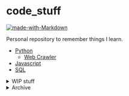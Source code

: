 # code_stuff

[![made-with-Markdown](https://img.shields.io/badge/Made%20with-Markdown-1f425f.svg)](http://commonmark.org)

Personal repository to remember things I learn.

* [Python](https://github.com/leverglowh/code_stuff/blob/master/python)
  * [Web Crawler](https://github.com/leverglowh/code_stuff/blob/master/python/Web%20Crawler.md)
* [Javascript](https://github.com/leverglowh/code_stuff/blob/master/javascript.md)
* [SQL](https://github.com/leverglowh/code_stuff/blob/master/SQL.md)
<details>
  <summary>WIP stuff</summary>

  - [git CLI commands](https://github.com/leverglowh/code_stuff/blob/master/WIP/git.txt)
  - [Android JAVA](https://github.com/leverglowh/code_stuff/blob/master/WIP/Android%20JAVA.md)
  - [HTML](https://github.com/leverglowh/code_stuff/blob/master/WIP/html.txt)
  - [Python](https://github.com/leverglowh/code_stuff/blob/master/WIP/python)
    - [Python](https://github.com/leverglowh/code_stuff/blob/master/WIP/python/Python.md)
    - [Django](https://github.com/leverglowh/code_stuff/blob/master/WIP/python/Django.md)
  - [React JSX](https://github.com/leverglowh/code_stuff/blob/master/WIP/React%20and%20JSX.md)
  - [Vue 2](https://github.com/leverglowh/code_stuff/blob/master/WIP/Vue2.md)
  - [Swift](https://github.com/leverglowh/code_stuff/blob/master/WIP/Swift%205.md)
  - [xcode tips and shortcuts](https://github.com/leverglowh/code_stuff/blob/master/WIP/xcode%20stuff.txt)
</details>

<details>
  <summary>Archive</summary>

  - [VHDL](https://github.com/leverglowh/code_stuff/blob/master/WIP/VHDL.md)
</details>

